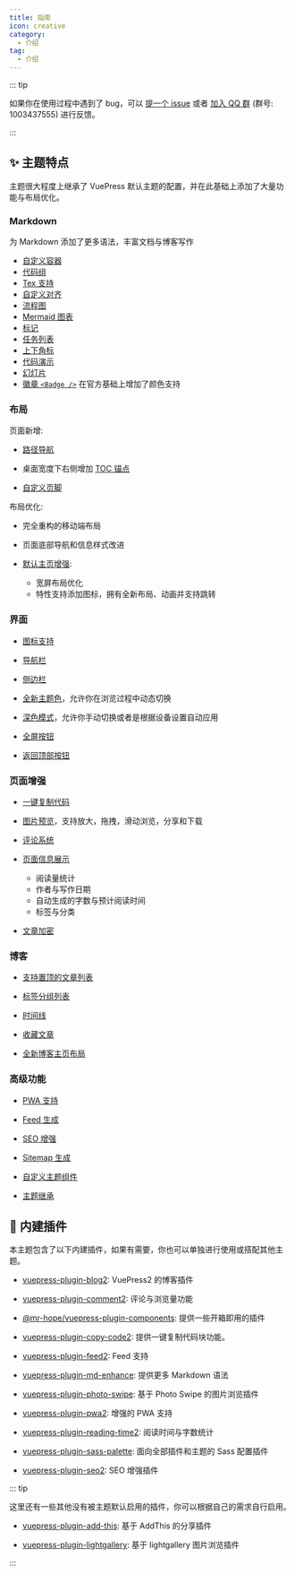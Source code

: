 ```yaml
---
title: 指南
icon: creative
category:
  - 介绍
tag:
  - 介绍
---
```


::: tip

如果你在使用过程中遇到了 bug，可以 [提一个 issue](https://github.com/vuepress-theme-hope/vuepress-theme-hope/issues) 或者 [加入 QQ 群](https://jq.qq.com/?_wv=1027&k=rATJyxGK) (群号: 1003437555) 进行反馈。

:::

## ✨ 主题特点

主题很大程度上继承了 VuePress 默认主题的配置，并在此基础上添加了大量功能与布局优化。

<!-- more -->

### Markdown

为 Markdown 添加了更多语法，丰富文档与博客写作

- [自定义容器](markdown/container.md)
- [代码组](markdown/code-group.md)
- [Tex 支持](markdown/tex.md)
- [自定义对齐](markdown/align.md)
- [流程图](markdown/flowchart.md)
- [Mermaid 图表](markdown/mermaid.md)
- [标记](markdown/mark.md)
- [任务列表](markdown/tasklist.md)
- [上下角标](markdown/sup-sub.md)
- [代码演示](markdown/demo.md)
- [幻灯片](markdown/presentation.md)
- [徽章 `<Badge />`](markdown/components.md#badge) 在官方基础上增加了颜色支持

### 布局

页面新增:

- [路径导航](layout/breadcrumb.md)

- 桌面宽度下右侧增加 [TOC 锚点](layout/page.md#标题列表)

- [自定义页脚](layout/footer.md)

布局优化:

- 完全重构的移动端布局
- 页面底部导航和信息样式改进
- [默认主页增强](layout/home.md):

  - 宽屏布局优化
  - 特性支持添加图标，拥有全新布局、动画并支持跳转

### 界面

- [图标支持](interface/icon.md)

- [导航栏](layout/navbar.md)

- [侧边栏](layout/sidebar.md)

- [全新主题色](interface/theme-color.md)，允许你在浏览过程中动态切换

- [深色模式](interface/darkmode.md)，允许你手动切换或者是根据设备设置自动应用

- [全屏按钮](interface/others.md#全屏按钮)

- [返回顶部按钮](interface/others.md#返回顶部按钮)

### 页面增强

- [一键复制代码](feature/copy-code.md)

- [图片预览](feature/photo-swipe.md)，支持放大，拖拽，滑动浏览，分享和下载

- [评论系统](feature/comment.md)

- [页面信息展示](feature/page-info.md)

  - 阅读量统计
  - 作者与写作日期
  - 自动生成的字数与预计阅读时间
  - 标签与分类

- [文章加密](feature/encrypt.md)

### 博客

- [支持置顶的文章列表](blog/intro.md)

- [标签分组列表](blog/category-and-tags.md)

- [时间线](blog/timeline.md)

- [收藏文章](blog/article.md)

- [全新博客主页布局](blog/home.md)

### 高级功能

- [PWA 支持](advanced/pwa.md)

- [Feed 生成](advanced/feed.md)

- [SEO 增强](advanced/seo.md)

- [Sitemap 生成](advanced/sitemap.md)

- [自定义主题组件](advanced/customize.md)

- [主题继承](advanced/extend.md)

## 🧩 内建插件

本主题包含了以下内建插件，如果有需要，你也可以单独进行使用或搭配其他主题。

- [vuepress-plugin-blog2][blog2]: VuePress2 的博客插件

- [vuepress-plugin-comment2][comment2]: 评论与浏览量功能

- [@mr-hope/vuepress-plugin-components][components]: 提供一些开箱即用的插件

- [vuepress-plugin-copy-code2][copy-code2]: 提供一键复制代码块功能。

- [vuepress-plugin-feed2][feed2]: Feed 支持

- [vuepress-plugin-md-enhance][md-enhance]: 提供更多 Markdown 语法

- [vuepress-plugin-photo-swipe][photo-swipe]: 基于 Photo Swipe 的图片浏览插件

- [vuepress-plugin-pwa2][pwa2]: 增强的 PWA 支持

- [vuepress-plugin-reading-time2][reading-time2]: 阅读时间与字数统计

- [vuepress-plugin-sass-palette][sass-palette]: 面向全部插件和主题的 Sass 配置插件

- [vuepress-plugin-seo2][seo2]: SEO 增强插件

::: tip

这里还有一些其他没有被主题默认启用的插件，你可以根据自己的需求自行启用。

- [vuepress-plugin-add-this][add-this]: 基于 AddThis 的分享插件

- [vuepress-plugin-lightgallery][lightgallery]: 基于 lightgallery 图片浏览插件

:::

[add-this]: https://vuepress-theme-hope.github.io/v2/add-this/zh/
[blog2]: https://vuepress-theme-hope.github.io/v2/blog/zh/
[comment2]: https://vuepress-theme-hope.github.io/v2/comment/zh/
[components]: https://vuepress-theme-hope.github.io/v2/components/zh/
[copy-code2]: https://vuepress-theme-hope.github.io/v2/copy-code/zh/
[feed2]: https://vuepress-theme-hope.github.io/v2/feed/zh/
[lightgallery]: https://vuepress-theme-hope.github.io/v2/lightgallery/zh/
[md-enhance]: https://vuepress-theme-hope.github.io/v2/md-enhance/zh/
[photo-swipe]: https://vuepress-theme-hope.github.io/v2/photo-swipe/zh/
[pwa2]: https://vuepress-theme-hope.github.io/v2/pwa/zh/
[reading-time2]: https://vuepress-theme-hope.github.io/v2/reading-time/zh/
[sass-palette]: https://vuepress-theme-hope.github.io/v2/sass-palette/zh/
[seo2]: https://vuepress-theme-hope.github.io/v2/seo/zh/
